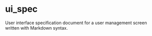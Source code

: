 # ui_spec
 User interface specification document for a user management screen written with Markdown syntax.
